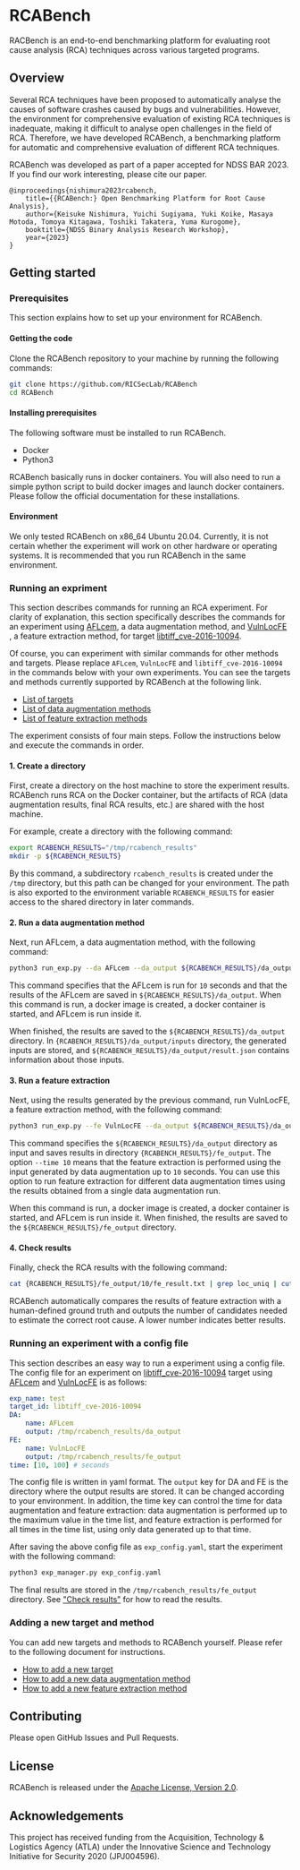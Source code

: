 # RCABench

RACBench is an end-to-end benchmarking platform for evaluating root cause analysis (RCA) techniques across various targeted programs.

## Overview

Several RCA techniques have been proposed to automatically analyse the causes of software crashes caused by bugs and vulnerabilities. However, the environment for comprehensive evaluation of existing RCA techniques is inadequate, making it difficult to analyse open challenges in the field of RCA. Therefore, we have developed RCABench, a benchmarking platform for automatic and comprehensive evaluation of different RCA techniques.

RCABench was developed as part of a paper accepted for NDSS BAR 2023. If you find our work interesting, please cite our paper.

```
@inproceedings{nishimura2023rcabench,
    title={{RCABench:} Open Benchmarking Platform for Root Cause Analysis},
    author={Keisuke Nishimura, Yuichi Sugiyama, Yuki Koike, Masaya Motoda, Tomoya Kitagawa, Toshiki Takatera, Yuma Kurogome},
    booktitle={NDSS Binary Analysis Research Workshop},
    year={2023}
}
```

## Getting started

### Prerequisites

This section explains how to set up your environment for RCABench.

#### Getting the code

Clone the RCABench repository to your machine by running the following commands:

```bash
git clone https://github.com/RICSecLab/RCABench
cd RCABench
```

#### Installing prerequisites

The following software must be installed to run RCABench.

- Docker
- Python3

RCABench basically runs in docker containers. You will also need to run a simple python script to build docker images and launch docker containers. Please follow the official documentation for these installations.

#### Environment

We only tested RCABench on x86_64 Ubuntu 20.04. Currently, it is not certain whether the experiment will work on other hardware or operating systems. It is recommended that you run RCABench in the same environment.

### Running an expriment

This section describes commands for running an RCA experiment. For clarity of explanation, this section specifically describes the commands for an experiment using [AFLcem](./data_augmentation/methods/AFLcem/), a data augmentation method, and [VulnLocFE ](./feature_extraction/methods/VulnLocFE/), a feature extraction method, for target [libtiff_cve-2016-10094](./targets/libtiff_cve-2016-10094/).

Of course, you can experiment with similar commands for other methods and targets. Please replace `AFLcem`, `VulnLocFE` and `libtiff_cve-2016-10094` in the commands below with your own experiments. You can see the targets and methods currently supported by RCABench at the following link.

- [List of targets](./targets/README.md#list-of-currently-available-methods)
- [List of data augmentation methods](./data_augmentation/README.md#list-of-currently-available-methods)
- [List of feature extraction methods](./feature_extraction/README.md#list-of-currently-available-methods)

The experiment consists of four main steps. Follow the instructions below and execute the commands in order.

#### 1. Create a directory

First, create a directory on the host machine to store the experiment results. RCABench runs RCA on the Docker container, but the artifacts of RCA (data augmentation results, final RCA results, etc.) are shared with the host machine.

For example, create a directory with the following command:

```bash
export RCABENCH_RESULTS="/tmp/rcabench_results"
mkdir -p ${RCABENCH_RESULTS}
```

By this command, a subdirectory `rcabench_results` is created under the `/tmp` directory, but this path can be changed for your environment. The path is also exported to the environment variable `RCABENCH_RESULTS` for easier access to the shared directory in later commands.

#### 2. Run a data augmentation method

Next, run AFLcem, a data augmentation method, with the following command:

```bash
python3 run_exp.py --da AFLcem --da_output ${RCABENCH_RESULTS}/da_output --exp_name test --target_id libtiff_cve-2016-10094 --time 10
```

This command specifies that the AFLcem is run for `10` seconds and that the results of the AFLcem are saved in `${RCABENCH_RESULTS}/da_output`. When this command is run, a docker image is created, a docker container is started, and AFLcem is run inside it.

When finished, the results are saved to the `${RCABENCH_RESULTS}/da_output` directory. In `{RCABENCH_RESULTS}/da_output/inputs` directory, the generated inputs are stored, and `${RCABENCH_RESULTS}/da_output/result.json` contains information about those inputs.

#### 3. Run a feature extraction

Next, using the results generated by the previous command, run VulnLocFE, a feature extraction method, with the following command:

```bash
python3 run_exp.py --fe VulnLocFE --da_output ${RCABENCH_RESULTS}/da_output --fe_output ${RCABENCH_RESULTS}/fe_output --exp_name test --target_id libtiff_cve-2016-10094 --time 10
```
This command specifies the `${RCABENCH_RESULTS}/da_output` directory as input and saves results in directory `{RCABENCH_RESULTS}/fe_output`. The option `--time 10` means that the feature extraction is performed using the input generated by data augmentation up to `10` seconds. You can use this option to run feature extraction for different data augmentation times using the results obtained from a single data augmentation run.

When this command is run, a docker image is created, a docker container is started, and AFLcem is run inside it. When finished, the results are saved to the `${RCABENCH_RESULTS}/fe_output` directory.

#### 4. Check results

Finally, check the RCA results with the following command:

```bash
cat {RCABENCH_RESULTS}/fe_output/10/fe_result.txt | grep loc_uniq | cut -d ":" -f2
```

RCABench automatically compares the results of feature extraction with a human-defined ground truth and outputs the number of candidates needed to estimate the correct root cause. A lower number indicates better results.

### Running an experiment with a config file

This section describes an easy way to run a experiment using a config file. The config file for an experiment on [libtiff_cve-2016-10094](./targets/libtiff_cve-2016-10094/) target using [AFLcem](./data_augmentation/methods/AFLcem/) and [VulnLocFE](./feature_extraction/methods/VulnLocFE/) is as follows:

```yaml
exp_name: test
target_id: libtiff_cve-2016-10094
DA:
    name: AFLcem
    output: /tmp/rcabench_results/da_output
FE:
    name: VulnLocFE
    output: /tmp/rcabench_results/fe_output
time: [10, 100] # seconds
```

The config file is written in yaml format. The `output` key for DA and FE is the directory where the output results are stored. It can be changed according to your environment. In addition, the time key can control the time for data augmentation and feature extraction: data augmentation is performed up to the maximum value in the time list, and feature extraction is performed for all times in the time list, using only data generated up to that time.

After saving the above config file as `exp_config.yaml`, start the experiment with the following command:

```bash
python3 exp_manager.py exp_config.yaml
```

The final results are stored in the `/tmp/rcabench_results/fe_output` directory. See ["Check results"](#4-check-results) for how to read the results.

### Adding a new target and method

You can add new targets and methods to RCABench yourself. Please refer to the following document for instructions.

- [How to add a new target](./targets/README.md#how-to-add-a-new-target)
- [How to add a new data augmentation method](./data_augmentation/README.md#how-to-add-a-new-data-augmentation-method)
- [How to add a new feature extraction method](./feature_extraction/README.md#how-to-add-a-new-feature-extraction-method)

## Contributing

Please open GitHub Issues and Pull Requests.

## License

RCABench is released under the [Apache License, Version 2.0](https://opensource.org/licenses/Apache-2.0).

## Acknowledgements

This project has received funding from the Acquisition, Technology & Logistics Agency (ATLA) under the Innovative Science and Technology Initiative for Security 2020 (JPJ004596).

